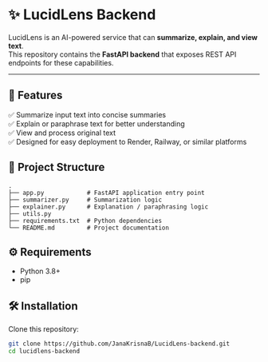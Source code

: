 # ✨ LucidLens Backend

LucidLens is an AI-powered service that can **summarize, explain, and view text**.  
This repository contains the **FastAPI backend** that exposes REST API endpoints for these capabilities.

---

## 🚀 Features

✅ Summarize input text into concise summaries  
✅ Explain or paraphrase text for better understanding  
✅ View and process original text  
✅ Designed for easy deployment to Render, Railway, or similar platforms

## 📂 Project Structure

```
.
├── app.py            # FastAPI application entry point
├── summarizer.py     # Summarization logic
├── explainer.py      # Explanation / paraphrasing logic
├── utils.py          
├── requirements.txt  # Python dependencies
└── README.md         # Project documentation
```


## ⚙️ Requirements

- Python 3.8+
- pip

## 🛠️ Installation

Clone this repository:

```bash
git clone https://github.com/JanaKrisnaB/LucidLens-backend.git
cd lucidlens-backend

